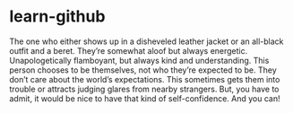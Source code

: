 # learn-github

The one who either shows up in a disheveled leather jacket or an all-black outfit and a beret. They’re somewhat aloof but always energetic. Unapologetically flamboyant, but always kind and understanding. This person chooses to be themselves, not who they’re expected to be. They don’t care about the world’s expectations. This sometimes gets them into trouble or attracts judging glares from nearby strangers. But, you have to admit, it would be nice to have that kind of self-confidence. And you can!
